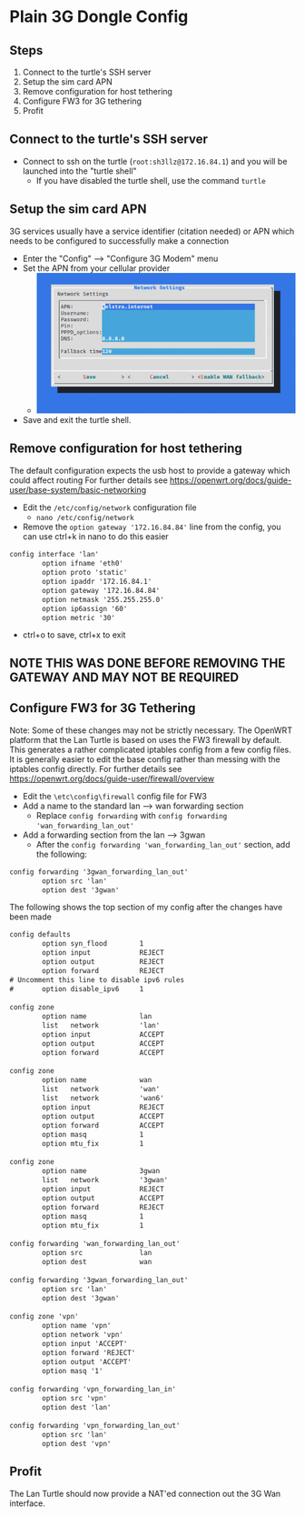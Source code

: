 # Plain 3G Dongle Config

## Steps
1. Connect to the turtle's SSH server
1. Setup the sim card APN
2. Remove configuration for host tethering
3. Configure FW3 for 3G tethering
4. Profit

## Connect to the turtle's SSH server
* Connect to ssh on the turtle (`root:sh3llz@172.16.84.1`) and you will be launched into the "turtle shell"
  * If you have disabled the turtle shell, use the command `turtle`

## Setup the sim card APN
3G services usually have a service identifier (citation needed) or APN which needs to be configured to successfully make a connection

* Enter the "Config" --> "Configure 3G Modem" menu
* Set the APN from your cellular provider
  * ![Setting the APN](res/configure_apn.png)
* Save and exit the turtle shell.

## Remove configuration for host tethering
The default configuration expects the usb host to provide a gateway which could affect routing
For further details see https://openwrt.org/docs/guide-user/base-system/basic-networking

* Edit the `/etc/config/network` configuration file
  * `nano /etc/config/network`
* Remove the `option gateway '172.16.84.84'` line from the config, you can use ctrl+k in nano to do this easier
```
config interface 'lan'
        option ifname 'eth0'
        option proto 'static'
        option ipaddr '172.16.84.1'
        option gateway '172.16.84.84'
        option netmask '255.255.255.0'
        option ip6assign '60'
        option metric '30'
```
* ctrl+o to save, ctrl+x to exit

## NOTE THIS WAS DONE BEFORE REMOVING THE GATEWAY AND MAY NOT BE REQUIRED
## Configure FW3 for 3G Tethering
Note: Some of these changes may not be strictly necessary.
The OpenWRT platform that the Lan Turtle is based on uses the FW3 firewall by default. This generates a rather complicated iptables config from a few config files. 
It is generally easier to edit the base config rather than messing with the iptables config directly.
For further details see https://openwrt.org/docs/guide-user/firewall/overview

* Edit the `\etc\config\firewall` config file for FW3
* Add a name to the standard lan --> wan forwarding section
  * Replace `config forwarding` with `config forwarding 'wan_forwarding_lan_out'`
* Add a forwarding section from the lan --> 3gwan
  * After the `config forwarding 'wan_forwarding_lan_out'` section, add the following:
```
config forwarding '3gwan_forwarding_lan_out'
        option src 'lan'
        option dest '3gwan'
```

The following shows the top section of my config after the changes have been made

```root@turtle:~# cat /etc/config/firewall
config defaults
        option syn_flood        1
        option input            REJECT
        option output           REJECT
        option forward          REJECT
# Uncomment this line to disable ipv6 rules
#       option disable_ipv6     1

config zone
        option name             lan
        list   network          'lan'
        option input            ACCEPT
        option output           ACCEPT
        option forward          ACCEPT

config zone
        option name             wan
        list   network          'wan'
        list   network          'wan6'
        option input            REJECT
        option output           ACCEPT
        option forward          ACCEPT
        option masq             1
        option mtu_fix          1

config zone
        option name             3gwan
        list   network          '3gwan'
        option input            REJECT
        option output           ACCEPT
        option forward          REJECT
        option masq             1
        option mtu_fix          1

config forwarding 'wan_forwarding_lan_out'
        option src              lan
        option dest             wan

config forwarding '3gwan_forwarding_lan_out'
        option src 'lan'
        option dest '3gwan'

config zone 'vpn'
        option name 'vpn'
        option network 'vpn'
        option input 'ACCEPT'
        option forward 'REJECT'
        option output 'ACCEPT'
        option masq '1'

config forwarding 'vpn_forwarding_lan_in'
        option src 'vpn'
        option dest 'lan'

config forwarding 'vpn_forwarding_lan_out'
        option src 'lan'
        option dest 'vpn'
```

## Profit
The Lan Turtle should now provide a NAT'ed connection out the 3G Wan interface.

